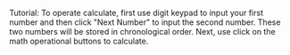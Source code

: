 Tutorial: To operate calculate, first use digit keypad to input your first number and then click "Next Number" to input the second number. 
These two numbers will be stored in chronological order.
Next, use click on the math operational buttons to calculate.
